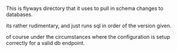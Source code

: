 This is flyways directory that it uses to pull in schema changes to databases.

its rather rudimentary, and just runs sql in order of the version given.

of course under the circumstances where the configuration is setup correctly for a
valid db endpoint.

